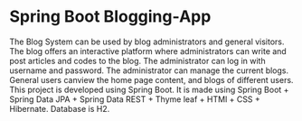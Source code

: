 # Spring Boot Blogging-App
The Blog System can be used by blog administrators and general visitors. The blog offers an interactive platform where administrators can write and post articles and codes to the blog.
The administrator can log in with username and password. The administrator can manage the current blogs. General users canview the home page content, and blogs of different users.
This project is developed using Spring Boot. It is made using Spring Boot +  Spring Data JPA + Spring Data REST + Thyme leaf + HTMl + CSS + Hibernate.
Database is H2.

